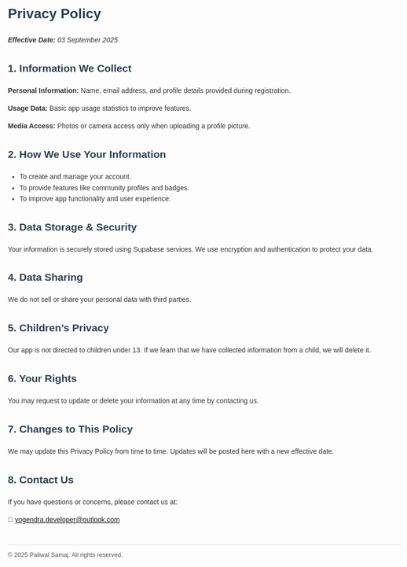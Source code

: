 <!DOCTYPE html>
<html lang="en">
<head>
  <meta charset="UTF-8">
  <meta name="viewport" content="width=device-width, initial-scale=1.0">
  <title>Privacy Policy - Paliwal Samaj</title>
  <style>
    body {
      font-family: Arial, sans-serif;
      line-height: 1.6;
      margin: 40px auto;
      max-width: 800px;
      padding: 20px;
      color: #333;
    }
    h1, h2 {
      color: #2c3e50;
    }
    .date {
      font-style: italic;
      margin-bottom: 20px;
    }
    footer {
      margin-top: 40px;
      font-size: 0.9em;
      color: #555;
      border-top: 1px solid #ddd;
      padding-top: 10px;
    }
  </style>
</head>
<body>
  <h1>Privacy Policy</h1>
  <p class="date"><strong>Effective Date:</strong> 03 September 2025</p>

  <h2>1. Information We Collect</h2>
  <p><strong>Personal Information:</strong> Name, email address, and profile details provided during registration.</p>
  <p><strong>Usage Data:</strong> Basic app usage statistics to improve features.</p>
  <p><strong>Media Access:</strong> Photos or camera access only when uploading a profile picture.</p>

  <h2>2. How We Use Your Information</h2>
  <ul>
    <li>To create and manage your account.</li>
    <li>To provide features like community profiles and badges.</li>
    <li>To improve app functionality and user experience.</li>
  </ul>

  <h2>3. Data Storage & Security</h2>
  <p>Your information is securely stored using Supabase services. We use encryption and authentication to protect your data.</p>

  <h2>4. Data Sharing</h2>
  <p>We do not sell or share your personal data with third parties.</p>

  <h2>5. Children’s Privacy</h2>
  <p>Our app is not directed to children under 13. If we learn that we have collected information from a child, we will delete it.</p>

  <h2>6. Your Rights</h2>
  <p>You may request to update or delete your information at any time by contacting us.</p>

  <h2>7. Changes to This Policy</h2>
  <p>We may update this Privacy Policy from time to time. Updates will be posted here with a new effective date.</p>

  <h2>8. Contact Us</h2>
  <p>If you have questions or concerns, please contact us at:</p>
  <p>📧 <a href="mailto:yogendra.developer@outlook.com">yogendra.developer@outlook.com</a></p>

  <footer>
    &copy; 2025 Paliwal Samaj. All rights reserved.
  </footer>
</body>
</html>
